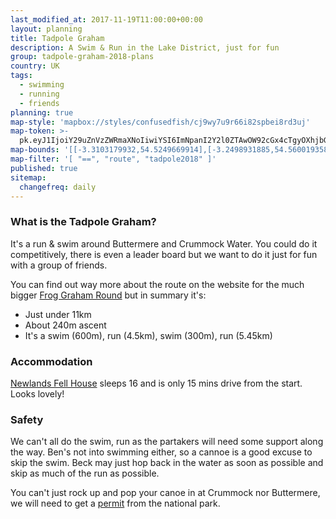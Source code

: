 ```yaml
---
last_modified_at: 2017-11-19T11:00:00+00:00
layout: planning
title: Tadpole Graham
description: A Swim & Run in the Lake District, just for fun
group: tadpole-graham-2018-plans
country: UK
tags:
  - swimming
  - running
  - friends
planning: true
map-style: 'mapbox://styles/confusedfish/cj9wy7u9r66i82spbei8rd3uj'
map-token: >-
  pk.eyJ1IjoiY29uZnVzZWRmaXNoIiwiYSI6ImNpanI2Y2l0ZTAwOW92cGx4cTgyOXhjbG4ifQ.MhCrf-rEph1cJq5n8A190Q
map-bounds: '[[-3.3103179932,54.5249669914],[-3.2498931885,54.5600193581]]'
map-filter: '[ "==", "route", "tadpole2018" ]'
published: true
sitemap:
  changefreq: daily
---
```


### What is the Tadpole Graham?

It's a run & swim around Buttermere and Crummock Water. You could do it competitively, there is even a leader board
but we want to do it just for fun with a group of friends. 

You can find out way more about the route on the website for the much bigger [Frog Graham Round](http://www.froggrahamround.co.uk/tadpole-round-home/#tadpole)
but in summary it's:
* Just under 11km
* About 240m ascent
* It's a swim (600m), run (4.5km), swim (300m), run (5.45km)

### Accommodation

[Newlands Fell House](https://www.sallyscottages.co.uk/newlands-fell-house) sleeps 16 and is only 15 mins drive from the start. Looks lovely!

### Safety

We can't all do the swim, run as the partakers will need some support along the way. Ben's not into swimming either, so a cannoe is a good excuse to skip the swim.
Beck may just hop back in the water as soon as possible and skip as much of the run as possible.

You can't just rock up and pop your canoe in at Crummock nor Buttermere, we will need to get a [permit](http://www.lakedistrict.gov.uk/__data/assets/pdf_file/0014/314600/Access-to-Lakes.pdf) from the national park.
